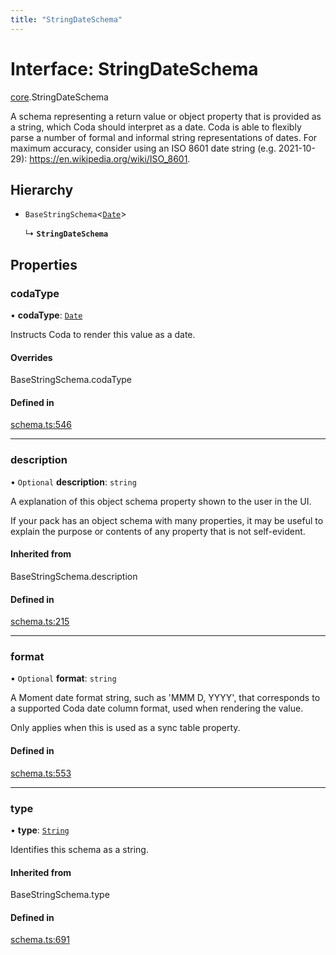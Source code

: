 ```yaml
---
title: "StringDateSchema"
---
```

# Interface: StringDateSchema

[core](../modules/core.md).StringDateSchema

A schema representing a return value or object property that is provided as a string,
which Coda should interpret as a date. Coda is able to flexibly parse a number of formal
and informal string representations of dates. For maximum accuracy, consider using an
ISO 8601 date string (e.g. 2021-10-29): https://en.wikipedia.org/wiki/ISO_8601.

## Hierarchy

- `BaseStringSchema`<[`Date`](../enums/core.ValueHintType.md#date)\>

  ↳ **`StringDateSchema`**

## Properties

### codaType

• **codaType**: [`Date`](../enums/core.ValueHintType.md#date)

Instructs Coda to render this value as a date.

#### Overrides

BaseStringSchema.codaType

#### Defined in

[schema.ts:546](https://github.com/coda/packs-sdk/blob/main/schema.ts#L546)

___

### description

• `Optional` **description**: `string`

A explanation of this object schema property shown to the user in the UI.

If your pack has an object schema with many properties, it may be useful to
explain the purpose or contents of any property that is not self-evident.

#### Inherited from

BaseStringSchema.description

#### Defined in

[schema.ts:215](https://github.com/coda/packs-sdk/blob/main/schema.ts#L215)

___

### format

• `Optional` **format**: `string`

A Moment date format string, such as 'MMM D, YYYY', that corresponds to a supported Coda date column format,
used when rendering the value.

Only applies when this is used as a sync table property.

#### Defined in

[schema.ts:553](https://github.com/coda/packs-sdk/blob/main/schema.ts#L553)

___

### type

• **type**: [`String`](../enums/core.ValueType.md#string)

Identifies this schema as a string.

#### Inherited from

BaseStringSchema.type

#### Defined in

[schema.ts:691](https://github.com/coda/packs-sdk/blob/main/schema.ts#L691)
